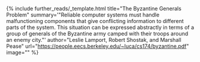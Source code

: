 {%
  include further_reads/_template.html
  title="The Byzantine Generals Problem"
  summary='"Reliable computer systems must handle malfunctioning components that give conflicting information to different parts of the system. This situation can be expressed abstractly in terms of a group of generals of the Byzantine army camped with their troops around an enemy city."'
  author="Leslie Lamport, Robert Shostak, and Marshall Pease"
  url="https://people.eecs.berkeley.edu/~luca/cs174/byzantine.pdf"
  image=""
%}

